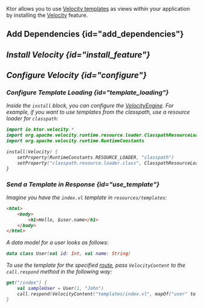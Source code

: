 [//]: # (title: Velocity)

[velocity_engine]: https://velocity.apache.org/engine/devel/apidocs/org/apache/velocity/app/VelocityEngine.html

Ktor allows you to use [Velocity templates](https://velocity.apache.org/engine/) as views within your application by installing the [Velocity](https://api.ktor.io/%ktor_version%/io.ktor.velocity/-velocity/index.html) feature.


## Add Dependencies {id="add_dependencies"}
<var name="feature_name" value="Velocity"/>
<var name="artifact_name" value="ktor-velocity"/>
<include src="lib.md" include-id="add_ktor_artifact_intro"/>
<include src="lib.md" include-id="add_ktor_artifact"/>

## Install Velocity {id="install_feature"}

<var name="feature_name" value="Velocity"/>
<include src="lib.md" include-id="install_feature"/>




## Configure Velocity {id="configure"}
### Configure Template Loading {id="template_loading"}
Inside the `install` block, you can configure the [VelocityEngine][velocity_engine]. For example, if you want to use templates from the classpath, use a resource loader for `classpath`:
```kotlin
import io.ktor.velocity.*
import org.apache.velocity.runtime.resource.loader.ClasspathResourceLoader
import org.apache.velocity.runtime.RuntimeConstants

install(Velocity) {
    setProperty(RuntimeConstants.RESOURCE_LOADER, "classpath")
    setProperty("classpath.resource.loader.class", ClasspathResourceLoader::class.java.name)
}
```

### Send a Template in Response {id="use_template"}
Imagine you have the `index.vl` template in `resources/templates`:
```html
<html>
    <body>
        <h1>Hello, $user.name</h1>
    </body>
</html>
```

A data model for a user looks as follows:
```kotlin
data class User(val id: Int, val name: String)
```

To use the template for the specified [route](Routing_in_Ktor.md), pass `VelocityContent` to the `call.respond` method in the following way:
```kotlin
get("/index") {
    val sampleUser = User(1, "John")
    call.respond(VelocityContent("templates/index.vl", mapOf("user" to sampleUser)))
}
```
